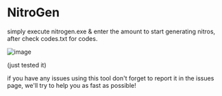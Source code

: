 # NitroGen

simply execute nitrogen.exe & enter the amount to start generating nitros, after check codes.txt for codes.

![image](https://user-images.githubusercontent.com/101676103/159099722-ce129fc9-2cdc-42da-a226-be15d05ad16c.png)

(just tested it)


if you have any issues using this tool don't forget to report it in the issues page, we'll try to help you as fast as possible!
